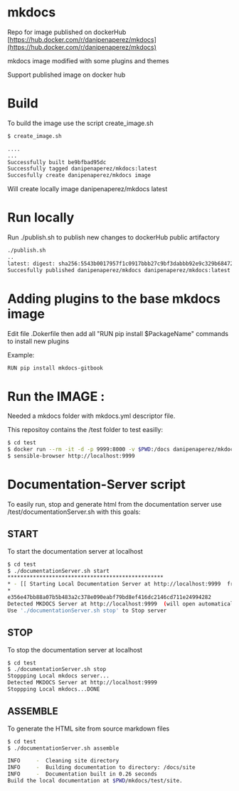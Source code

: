 # mkdocs

Repo for image published on dockerHub [https://hub.docker.com/r/danipenaperez/mkdocs](https://hub.docker.com/r/danipenaperez/mkdocs)

mkdocs image modified with some plugins and themes

Support published image on docker hub 

# Build 

To build the image use the script create_image.sh

```sh
$ create_image.sh

....
...
Successfully built be9bfbad95dc
Successfully tagged danipenaperez/mkdocs:latest
Succesfully create danipenaperez/mkdocs image

```
Will create locally  image danipenaperez/mkdocs latest 

# Run locally

Run ./publish.sh to publish new changes to dockerHub public artifactory
```sh
./publish.sh
..
latest: digest: sha256:5543b0017957f1c0917bbb27c9bf3dabbb92e9c329b68472530d99dfc779a5c6 size: 4299
Succesfully published danipenaperez/mkdocs danipenaperez/mkdocs:latest on docker hub
```
# Adding plugins to the base mkdocs image

Edit file .Dokerfile then add all "RUN pip install $PackageName" commands to install new plugins

Example:

```sh
RUN pip install mkdocs-gitbook
```

# Run the IMAGE :

Needed a mkdocs folder with mkdocs.yml descriptor file.

This repositoy contains the /test folder to test easilly:
```sh
$ cd test
$ docker run --rm -it -d -p 9999:8000 -v $PWD:/docs danipenaperez/mkdocs
$ sensible-browser http://localhost:9999
```

# Documentation-Server script

To easily run, stop and generate html from the documentation server use /test/documentationServer.sh with this goals:

## START

To start the documentation server at localhost

```sh
$ cd test
$ ./documentationServer.sh start
*************************************************
* - [[ Starting Local Documentation Server at http://localhost:9999  from sources o /home/dpena/development/workspaces/daniel/dockerhub/mkdocs/test ]]
* 
e356e47bb88a07b5b483a2c378e090eabf79bd8ef416dc2146cd711e24994282
Detected MKDOCS Server at http://localhost:9999  (will open automatically the browser)
Use './documentationServer.sh stop' to Stop server
```

## STOP

To stop the documentation server at localhost

```sh
$ cd test
$ ./documentationServer.sh stop
Stoppping Local mkdocs server...
Detected MKDOCS Server at http://localhost:9999
Stoppping Local mkdocs...DONE
```

## ASSEMBLE

To generate the HTML site from source markdown files

```sh
$ cd test
$ ./documentationServer.sh assemble

INFO     -  Cleaning site directory
INFO     -  Building documentation to directory: /docs/site
INFO     -  Documentation built in 0.26 seconds
Build the local documentation at $PWD/mkdocs/test/site.
```


